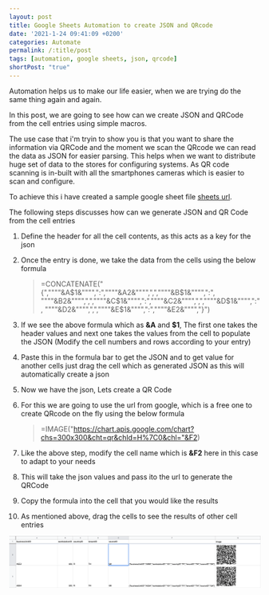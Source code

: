 ```yaml
---
layout: post
title: Google Sheets Automation to create JSON and QRcode
date: '2021-1-24 09:41:09 +0200'
categories: Automate
permalink: /:title/post
tags: [automation, google sheets, json, qrcode]
shortPost: "true"
---
```


Automation helps us to make our life easier, when we are trying do the same thing again and again.

In this post, we are going to see how can we create JSON and QRCode from the cell entries using simple macros.

The use case that i'm tryin to show you is that you want to share the information via QRCode and the moment we scan the QRcode we can read the data as JSON for easier parsing. This helps when we want to distribute huge set of data to the stores for configuring systems. As QR code scanning is in-built with all the smartphones cameras which is easier to scan and configure.


To achieve this i have created a sample google sheet file  [sheets url][sheets-url].


The following steps discusses how can we generate JSON and QR Code from the cell entries 

1. Define the header for all the cell contents, as this acts as a key for the json

2. Once the entry is done, we take the data from the cells using the below formula

     >=CONCATENATE("{",""""&A$1&"""",":",""""&A2&"""",",",""""&B$1&"""",":",
     """"&B2&"""",",",""""&C$1&"""",":",""""&C2&"""",",",""""&D$1&"""",":",
     """"&D2&"""",",",""""&E$1&"""",":",""""&E2&"""","}") 

3. If we see the above formula which as **&A** and **$1**, The first one takes the header values and next one takes the values from the cell to populate the JSON (Modify the cell numbers and rows according to your entry)

4. Paste this in the formula bar to get the JSON and to get value for another cells just drag the cell which as generated JSON as this will automatically create a json


5. Now we have the json, Lets create a QR Code

6. For this we are going to use the url from google, which is a free one to create QRcode on the fly using the below formula


     >=IMAGE("https://chart.apis.google.com/chart?chs=300x300&cht=qr&chld=H%7C0&chl="&F2)


7. Like the above step, modify the cell name which is **&F2** here in this case to adapt to your needs

8. This will take the json values and pass ito the url to generate the QRCode

9. Copy the formula into the cell that you would like the results

10. As mentioned above, drag the cells to see the results of other cell entries


![Sheets](/files/images/sheets_automate.png)

[sheets-url]:  https://docs.google.com/spreadsheets/d/1C-qIzlZi9e0r-Y-MELfFua8ke5k6gzlRltaKiDbEDBU/edit?usp=sharing
